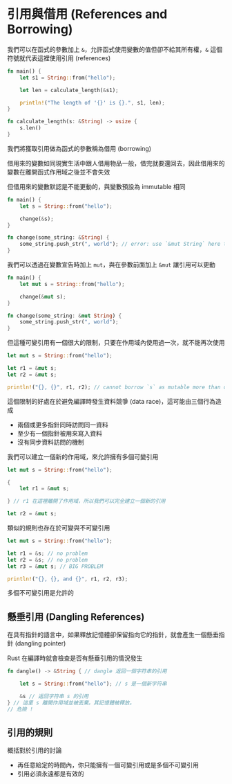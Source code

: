 # 引用與借用 (References and Borrowing)

我們可以在函式的參數加上 `&`，允許函式使用變數的值但卻不給其所有權，`&` 這個符號就代表這裡使用引用 (references)

```rust
fn main() {
    let s1 = String::from("hello");

    let len = calculate_length(&s1);

    println!("The length of '{}' is {}.", s1, len);
}

fn calculate_length(s: &String) -> usize {
    s.len()
}
```

我們將獲取引用做為函式的參數稱為借用 (borrowing)

借用來的變數如同現實生活中跟人借用物品一般，借完就要還回去，因此借用來的變數在離開函式作用域之後並不會失效

但借用來的變數默認是不能更動的，與變數預設為 immutable 相同

```rust
fn main() {
    let s = String::from("hello");

    change(&s);
}

fn change(some_string: &String) {
    some_string.push_str(", world"); // error: use `&mut String` here to make mutable
}
```

我們可以透過在變數宣告時加上 `mut`，與在參數前面加上 `&mut` 讓引用可以更動

```rust
fn main() {
    let mut s = String::from("hello");

    change(&mut s);
}

fn change(some_string: &mut String) {
    some_string.push_str(", world");
}
```

但這種可變引用有一個很大的限制，只要在作用域內使用過一次，就不能再次使用

```rust
let mut s = String::from("hello");

let r1 = &mut s;
let r2 = &mut s;

println!("{}, {}", r1, r2); // cannot borrow `s` as mutable more than once at a time
```

這個限制的好處在於避免編譯時發生資料競爭 (data race)，這可能由三個行為造成

- 兩個或更多指針同時訪問同一資料
- 至少有一個指針被用來寫入資料
- 沒有同步資料訪問的機制

我們可以建立一個新的作用域，來允許擁有多個可變引用

```rust
let mut s = String::from("hello");

{
    let r1 = &mut s;

} // r1 在這裡離開了作用域，所以我們可以完全建立一個新的引用

let r2 = &mut s;
```

類似的規則也存在於可變與不可變引用

```rust
let mut s = String::from("hello");

let r1 = &s; // no problem
let r2 = &s; // no problem
let r3 = &mut s; // BIG PROBLEM

println!("{}, {}, and {}", r1, r2, r3);
```

多個不可變引用是允許的

## 懸垂引用 (Dangling References)

在具有指針的語言中，如果釋放記憶體卻保留指向它的指針，就會產生一個懸垂指針 (dangling pointer)

Rust 在編譯時就會檢查是否有懸垂引用的情況發生

```rust
fn dangle() -> &String { // dangle 返回一個字符串的引用

    let s = String::from("hello"); // s 是一個新字符串

    &s // 返回字符串 s 的引用
} // 這里 s 離開作用域並被丟棄。其記憶體被釋放。
// 危險 !
```

## 引用的規則

概括對於引用的討論

- 再任意給定的時間內，你只能擁有一個可變引用或是多個不可變引用
- 引用必須永遠都是有效的
